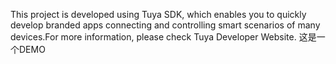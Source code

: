 This project is developed using Tuya SDK, which enables you to quickly develop branded apps connecting and controlling smart scenarios of many devices.For more information, please check Tuya Developer Website.
这是一个DEMO

